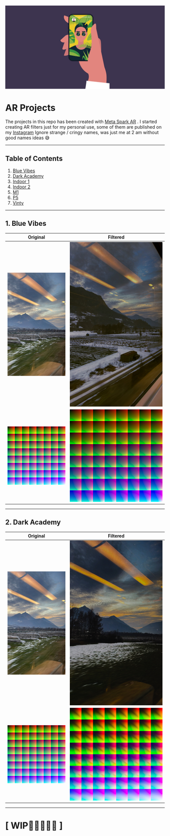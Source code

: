 ![](./assets/header.jpeg)
# **AR Projects**
The projects in this repo has been created with [Meta Spark AR](https://sparkar.facebook.com/ar-studio/) . 
I started creating AR filters just for my personal use, some of them are published on my [Instagram](/link)
Ignore strange / cringy names, was just me at 2 am without good names ideas 😅

-----------------------
 ## Table of Contents  
1. [Blue Vibes](#bv)  
2. [Dark Academy](#da)
3. [Indoor 1](#id1) 
4. [Indoor 2](#id2) 
5. [M1]()
6. [P5]()
7. [Vinty]()

-----------------------

<a name="bv"/>

## 1. Blue Vibes
|Original |Filtered |
|--|--|
| ![](assets/noF1.JPG) | ![](Blue-Vibes/assets/bv.JPG) |
| ![](assets/neutral.png) | ![](Blue-Vibes/blue%20vibes/textures/BaseColor.jpg) |
----------

<a name="bv"/>

## 2. Dark Academy
|Original |Filtered |
|--|--|
| ![](assets/noF1.JPG) | ![](Dark-Academy/assets/da.JPG) |
| ![](assets/neutral.png) | ![](Dark-Academy/Dark_AcademyV1/textures/lut.jpg) |
----------


# [ WIP👨🏻‍💻😵‍💫 ]
